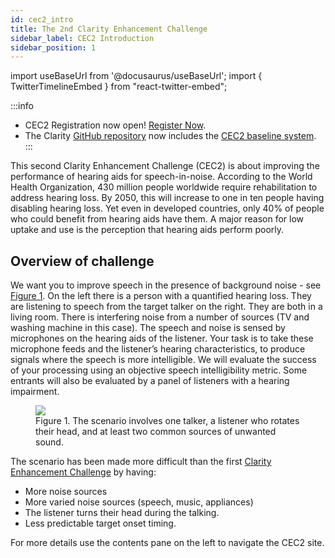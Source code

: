 ```yaml
---
id: cec2_intro
title: The 2nd Clarity Enhancement Challenge
sidebar_label: CEC2 Introduction
sidebar_position: 1
---
```

import useBaseUrl from '@docusaurus/useBaseUrl';
import { TwitterTimelineEmbed } from "react-twitter-embed";

<!--:::info
**14th April 2022: Software tools and data are now available for [download](cec2_download.mdx)**.
:::
-->
:::info

- CEC2 Registration now open! [Register Now](taking_part/cec2_registration.mdx).
- The Clarity [GitHub repository](https://github.com/claritychallenge/clarity) now includes the [CEC2 baseline system](software/cec2_baseline.mdx).
:::

This second Clarity Enhancement Challenge (CEC2) is about improving the performance of hearing aids for speech-in-noise. According to the World Health Organization, 430 million people worldwide require rehabilitation to address hearing loss. By 2050, this will increase to one in ten people having disabling hearing loss. Yet even in developed countries, only 40% of people who could benefit from hearing aids have them. A major reason for low uptake and use is the perception that hearing aids perform poorly.

## Overview of challenge

We want you to improve speech in the presence of background noise - see [Figure 1](#fig1). On the left there is a person with a quantified hearing loss. They are listening to speech from the target talker on the right. They are both in a living room. There is interfering noise from a number of sources (TV and washing machine in this case). The speech and noise is sensed by microphones on the hearing aids of the listener. Your task is to take these microphone feeds and the listener’s hearing characteristics, to produce signals where the speech is more intelligible. We will evaluate the success of your processing using an objective speech intelligibility metric. Some entrants will also be evaluated by a panel of listeners with a hearing impairment.

<figure id="fig1">
<img src={useBaseUrl('/img/CEC2/scenario.png')} />
<figcaption>Figure 1. The scenario involves one talker, a listener who rotates their head, and at least two common sources of unwanted sound.</figcaption>
</figure>

The scenario has been made more difficult than the first [Clarity Enhancement Challenge](../cec1/cec1_intro.md) by having:

- More noise sources
- More varied noise sources (speech, music, appliances)
- The listener turns their head during the talking.
- Less predictable target onset timing.

For more details use the contents pane on the left to navigate the CEC2 site.
